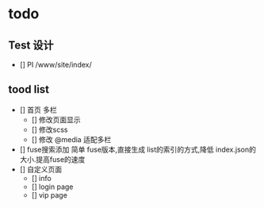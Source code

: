 # todo 


## Test 设计
- [] PI  /www/site/index/

## tood list 
- [] 首页 多栏
    - [] 修改页面显示
    - [] 修改scss
    - [] 修改 @media 适配多栏
- [] fuse搜索添加 简单 fuse版本,直接生成 list的索引的方式,降低 index.json的大小.提高fuse的速度
- [] 自定义页面
    - [] info
    - [] login page
    - [] vip page